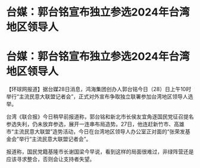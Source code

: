 # 台媒：郭台铭宣布独立参选2024年台湾地区领导人

# 台媒：郭台铭宣布独立参选2024年台湾地区领导人

【环球网报道】据台媒28日消息，鸿海集团创办人郭台铭今日（28）日上午10时举行“主流民意大联盟记者会”，正式对外宣布争取独立联署参加台湾地区领导人选举。

台湾《联合报》今日稍早前报道称，郭台铭和新北市长侯友宜角逐国民党征召提名参选失利，仍未放弃参选，展开一连串布局造势。27日，他连赶新竹市、高雄市“主流民意大联盟”造势活动，今日在台湾地区领导人办公室正对面的“张荣发基金会”举行“主流民意大联盟记者会”。

报道称，国民党籍基隆市长谢国梁今早说，看到这样的局面很难过，非绿阵营还是应该寻求整合，否则会让支持者失望。

